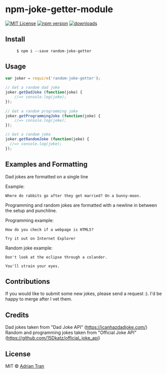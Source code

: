# npm-joke-getter-module

[![MIT License](https://img.shields.io/npm/l/random-joke-getter.svg)](https://opensource.org/licenses/MIT)
[![npm version](https://img.shields.io/npm/v/random-joke-getter.svg)](https://github.com/akiyowind/npm-joke-getter-module)
[![downloads](https://img.shields.io/npm/dm/random-joke-getter.svg)](https://github.com/akiyowind/npm-joke-getter-module)


## Install
`     $ npm i --save random-joke-getter`



## Usage

```javascript
var joker = require('random-joke-getter');
 
// Get a random dad joke
joker.getDadJoke (function(joke) {
    //=> console.log(joke);
});
 
// Get a random programming joke
joker.getProgrammingJoke (function(joke) {
    //=> console.log(joke);
});

// Get a random joke
joker.getRandomJoke (function(joke) {
  //=> console.log(joke);
});
```
## Examples and Formatting

Dad jokes are formatted on a single line 

Example: 

`Where do rabbits go after they get married? On a bunny-moon.`

Programming and random jokes are formatted with a newline in between the setup and punchline.

Programming example: 

```
How do you check if a webpage is HTML5?

Try it out on Internet Explorer
```

Random joke example:

```
Don't look at the eclipse through a colander.

You'll strain your eyes.
```

## Contributions

If you would like to submit some new jokes, please send a request :). I'd be happy to merge after I vet them.

## Credits

Dad jokes taken from "Dad Joke API" (https://icanhazdadjoke.com/)
Random and programming jokes taken from "Official Joke API" (https://github.com/15Dkatz/official_joke_api)


## License
MIT © [Adrian Tran]()



